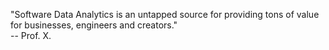 "Software Data Analytics is an untapped source for providing tons of value for businesses, engineers and creators."  
-- Prof. X.